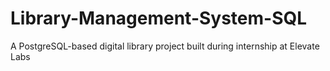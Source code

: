 # Library-Management-System-SQL
A PostgreSQL-based digital library project built during internship at Elevate Labs
